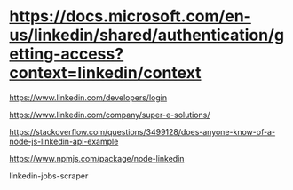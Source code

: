 # https://docs.microsoft.com/en-us/linkedin/shared/authentication/getting-access?context=linkedin/context



https://www.linkedin.com/developers/login


https://www.linkedin.com/company/super-e-solutions/



https://stackoverflow.com/questions/3499128/does-anyone-know-of-a-node-js-linkedin-api-example

https://www.npmjs.com/package/node-linkedin


linkedin-jobs-scraper